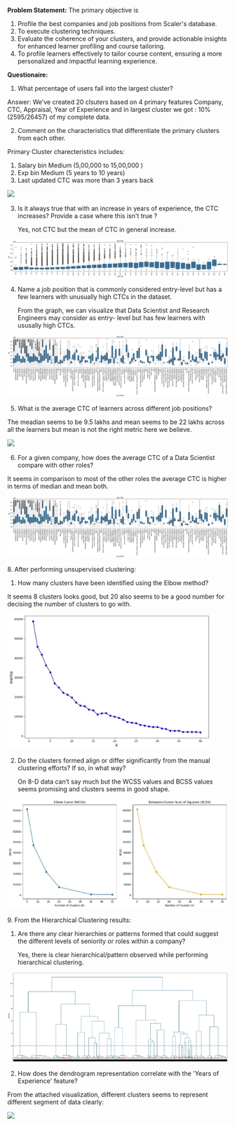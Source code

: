 ﻿**Problem Statement:** The primary objective is 

1. Profile the best companies and job positions from Scaler's database.
1. To execute clustering techniques.
1. Evaluate the coherence of your clusters, and provide actionable insights for enhanced learner profiling and course tailoring.
1. To profile learners effectively to tailor course content, ensuring a more personalized and impactful learning experience.

**Questionaire:**

1. What percentage of users fall into the largest cluster?

Answer: We’ve created 20 clsuters based on 4 primary features Company, CTC, Appraisal, Year of Experience and in largest cluster we got : 10% (2595/26457) of my complete data.

2. Comment on the characteristics that differentiate the primary clusters from each other.

Primary Cluster charecteristics includes:

1. Salary bin Medium (5,00,000 to 15,00,000 ) 
1. Exp bin Medium (5 years to 10 years)
1. Last updated CTC was more than 3 years back

![](report/Aspose.Words.a7050612-8f34-4399-98f7-f415213233f9.001.png)

3. Is it always true that with an increase in years of experience, the CTC increases? Provide a case where this isn't true ?

   Yes, not CTC but the mean of CTC in general increase.

![](report/Aspose.Words.a7050612-8f34-4399-98f7-f415213233f9.002.jpeg)

4. Name a job position that is commonly considered entry-level but has a few learners with unusually high CTCs in the dataset.

   From the graph, we can visualize that Data Scientist and Research Engineers may consider as entry- level but has few learners with ususally high CTCs.

![ref1]

5. What is the average CTC of learners across different job positions?

The meadian seems to be 9.5 lakhs and mean seems to be 22 lakhs across all the learners but mean is not the right metric here we believe.

![](report/Aspose.Words.a7050612-8f34-4399-98f7-f415213233f9.004.png)

6. For a given company, how does the average CTC of a Data Scientist compare with other roles?

It seems in comparison to most of the other roles the average CTC is higher in terms of median and mean both.

![ref1]

8\. After performing unsupervised clustering:

1. How many clusters have been identified using the Elbow method?

It seems 8 clusters looks good, but 20 also seems to be a good number for decising the number of clusters to go with.

![](report/Aspose.Words.a7050612-8f34-4399-98f7-f415213233f9.005.jpeg)

2. Do the clusters formed align or differ significantly from the manual clustering efforts? If so, in what way?

   On 8-D data can’t say much but the WCSS values and BCSS values seems promising and clusters seems in good shape.

![](report/Aspose.Words.a7050612-8f34-4399-98f7-f415213233f9.006.jpeg)

9\. From the Hierarchical Clustering results:

1. Are there any clear hierarchies or patterns formed that could suggest the different levels of seniority or roles within a company?

   Yes, there is clear hierarchical/pattern observed while performing hierarchical clustering.

![](report/Aspose.Words.a7050612-8f34-4399-98f7-f415213233f9.007.jpeg)

2. How does the dendrogram representation correlate with the 'Years of Experience' feature?

From the attached visualization, different clusters seems to represent different segment of data clearly:

![](report/Aspose.Words.a7050612-8f34-4399-98f7-f415213233f9.008.png)



<END>

[ref1]: report/Aspose.Words.a7050612-8f34-4399-98f7-f415213233f9.003.jpeg
